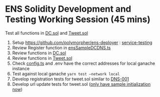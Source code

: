 # ENS Solidity Development and Testing Working Session (45 mins)

Test all functions in [DC.sol](https://github.com/polymorpher/dot-country/blob/main/contracts/contracts/DC.sol) and  [Tweet.sol](https://github.com/polymorpher/dot-country/blob/main/contracts/contracts/Tweet.sol)

1. Setup <https://github.com/polymorpher/ens-deployer> : [service-testing](https://github.com/jw-1ns/ens-deployer/tree/service-testing)
2. Review Register function in [ensSampleDCDNS.ts](https://github.com/jw-1ns/ens-deployer/blob/service-testing/contract/deploy/ensSampleDCDNS.ts)
3. Review functions in [DC.sol](https://github.com/polymorpher/dot-country/blob/main/contracts/contracts/DC.sol)
4. Review functions in [Tweet.sol](https://github.com/polymorpher/dot-country/blob/main/contracts/contracts/Tweet.sol)
5. Check [config.ts](https://github.com/polymorpher/dot-country/blob/main/contracts/config.ts) and .env have the correct addresses for local ganache instance
6. Test against local ganache `yarn test —network local`
7. Develop registration tests for tweet.sol similar to [DNS-001](https://github.com/jw-1ns/ens-deployer/blob/service-testing/contract/test/dns/DNS.ts#LL167C9-L167C16)
8. Develop url update tests for tweet.sol ([only have sample initialization now](https://github.com/jw-1ns/ens-deployer/blob/service-testing/contract/deploy/ensTweet.ts))
